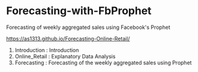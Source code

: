 # Forecasting-with-FbProphet
Forecasting of weekly aggregated sales using Facebook's Prophet


https://as1313.github.io/Forecasting-Online-Retail/


1) Introduction : Introduction
2) Online_Retail : Explanatory Data Analysis
3) Forecasting : Forecasting of the weekly aggregated sales using Prophet


